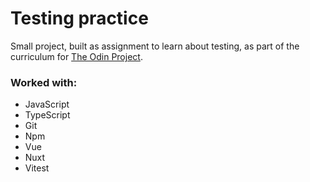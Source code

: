 # Testing practice

Small project, built as assignment to learn about testing, as part of the curriculum for [The Odin Project](https://www.theodinproject.com/lessons/node-path-javascript-testing-practice).

### Worked with:

* JavaScript
* TypeScript
* Git
* Npm
* Vue
* Nuxt
* Vitest
